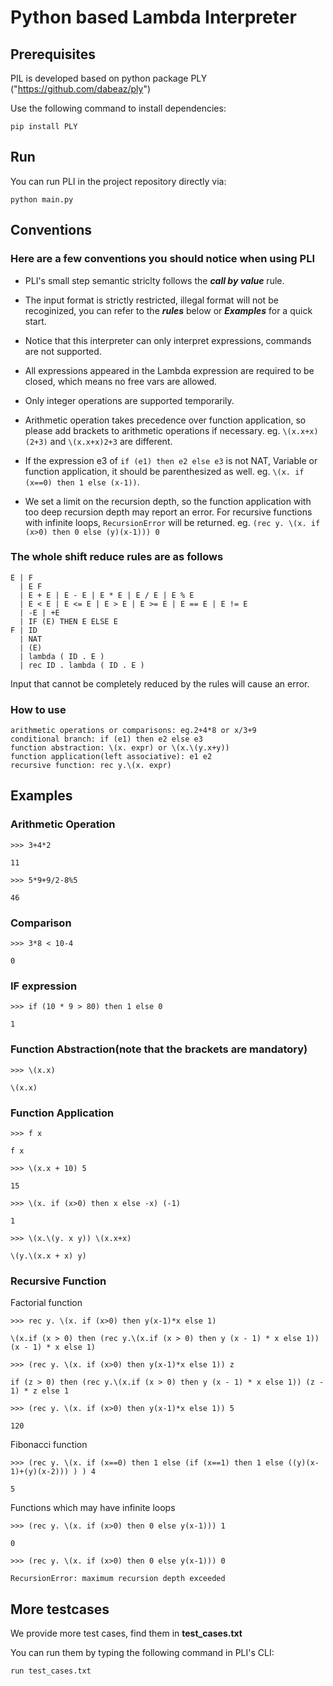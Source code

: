 # Python based Lambda Interpreter

## Prerequisites

PIL is developed based on python package PLY ("https://github.com/dabeaz/ply")

Use the following command to install dependencies:

`pip install PLY`

## Run

You can run PLI in the project repository directly via:

`python main.py`

## Conventions

### Here are a few conventions you should notice when using PLI

- PLI's small step semantic striclty follows the **_call by value_** rule.

- The input format is strictly restricted, illegal format will not be recoginized, you can refer to the **_rules_** below or **_Examples_** for a quick start.

- Notice that this interpreter can only interpret expressions, commands are not supported.

- All expressions appeared in the Lambda expression are required to be closed, which means no free vars are allowed.

- Only integer operations are supported temporarily.

- Arithmetic operation takes precedence over function application, so please add brackets to arithmetic operations if necessary. eg. `\(x.x+x)(2+3)` and `\(x.x+x)2+3` are different.

- If the expression e3 of `if (e1) then e2 else e3` is not NAT, Variable or function application, it should be parenthesized as well. eg. `\(x. if (x==0) then 1 else (x-1))`.

- We set a limit on the recursion depth, so the function application with too deep recursion depth may report an error. For recursive functions with infinite loops, `RecursionError` will be returned. eg. `(rec y. \(x. if (x>0) then 0 else (y)(x-1))) 0`

### The whole shift reduce rules are as follows

```
E | F
  | E F
  | E + E | E - E | E * E | E / E | E % E
  | E < E | E <= E | E > E | E >= E | E == E | E != E
  | -E | +E
  | IF (E) THEN E ELSE E
F | ID
  | NAT
  | (E)
  | lambda ( ID . E )
  | rec ID . lambda ( ID . E )
```

Input that cannot be completely reduced by the rules will cause an error.

### How to use

```
arithmetic operations or comparisons: eg.2+4*8 or x/3+9
conditional branch: if (e1) then e2 else e3
function abstraction: \(x. expr) or \(x.\(y.x+y))
function application(left associative): e1 e2 
recursive function: rec y.\(x. expr)
```

## Examples

### Arithmetic Operation

`>>> 3+4*2`

`11`

`>>> 5*9+9/2-8%5`

`46`

### Comparison

`>>> 3*8 < 10-4`

`0`

### IF expression

`>>> if (10 * 9 > 80) then 1 else 0`

`1`

### Function Abstraction(note that the brackets are mandatory)

`>>> \(x.x)`

`\(x.x)`

### Function Application

`>>> f x`

`f x`

`>>> \(x.x + 10) 5`

`15`

`>>> \(x. if (x>0) then x else -x) (-1)`

`1`

`>>> \(x.\(y. x y)) \(x.x+x)`

`\(y.\(x.x + x) y)`

### Recursive Function

Factorial function

`>>> rec y. \(x. if (x>0) then y(x-1)*x else 1)`

`\(x.if (x > 0) then (rec y.\(x.if (x > 0) then y (x - 1) * x else 1)) (x - 1) * x else 1)`

`>>> (rec y. \(x. if (x>0) then y(x-1)*x else 1)) z`

`if (z > 0) then (rec y.\(x.if (x > 0) then y (x - 1) * x else 1)) (z - 1) * z else 1`

`>>> (rec y. \(x. if (x>0) then y(x-1)*x else 1)) 5`

`120`

Fibonacci function

`>>> (rec y. \(x. if (x==0) then 1 else (if (x==1) then 1 else ((y)(x-1)+(y)(x-2))) ) ) 4`

`5`

Functions which may have infinite loops

`>>> (rec y. \(x. if (x>0) then 0 else y(x-1))) 1`

`0`

`>>> (rec y. \(x. if (x>0) then 0 else y(x-1))) 0`

`RecursionError: maximum recursion depth exceeded`

## More testcases

We provide more test cases, find them in **test_cases.txt**

You can run them by typing the following command in PLI's CLI:

`run test_cases.txt`
